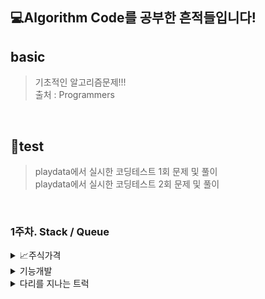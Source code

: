 <!--이모지 : https://steemit.com/steemkr-guide/@snow-airline/steemkr-quick-start-guide-->
<!--이모지 넣는 방법 윈도우키+마침표-->


## &#128187;Algorithm Code를 공부한 흔적들입니다!

## basic
> 기초적인 알고리즘문제!!! <br>
> 출처 : Programmers
<br>

## 📝test
> playdata에서 실시한 코딩테스트 1회 문제 및 풀이 <br>
> playdata에서 실시한 코딩테스트 2회 문제 및 풀이
<br>

### 1주차. Stack / Queue
<details>
<summary>&#128200;주식가격</summary>
 &nbsp; &nbsp; > 해결&#128515;

    def solution(prices):
    answer = [0] * len(prices)
    
    for i in range(len(prices)):
        for j in range(i+1, len(prices)):                          
            if prices[i] > prices[j]:  
                answer[i] += 1  
                break
            else:
                answer[i] += 1
    return answer
   </details>

<details>
> <summary>기능개발</summary>
    해결&#10060;
   </details>
<details>
> <summary>다리를 지나는 트럭</summary>
    해결&#10060;
   </details>
   
   
   
    
